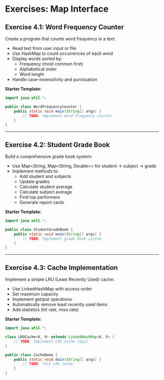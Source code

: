 # Exercises: Map Interface

## Exercise 4.1: Word Frequency Counter
Create a program that counts word frequency in a text:
- Read text from user input or file
- Use HashMap to count occurrences of each word
- Display words sorted by:
  - Frequency (most common first)
  - Alphabetical order
  - Word length
- Handle case-insensitivity and punctuation

**Starter Template:**
```java
import java.util.*;

public class WordFrequencyCounter {
    public static void main(String[] args) {
        // TODO: Implement word frequency counter
    }
}
```

---

## Exercise 4.2: Student Grade Book
Build a comprehensive grade book system:
- Use Map<String, Map<String, Double>> for student -> subject -> grade
- Implement methods to:
  - Add student and subjects
  - Update grades
  - Calculate student average
  - Calculate subject average
  - Find top performers
  - Generate report cards

**Starter Template:**
```java
import java.util.*;

public class StudentGradeBook {
    public static void main(String[] args) {
        // TODO: Implement grade book system
    }
}
```

---

## Exercise 4.3: Cache Implementation
Implement a simple LRU (Least Recently Used) cache:
- Use LinkedHashMap with access-order
- Set maximum capacity
- Implement get/put operations
- Automatically remove least recently used items
- Add statistics (hit rate, miss rate)

**Starter Template:**
```java
import java.util.*;

class LRUCache<K, V> extends LinkedHashMap<K, V> {
    // TODO: Implement LRU cache logic
}

public class CacheDemo {
    public static void main(String[] args) {
        // TODO: Test LRU cache
    }
} 